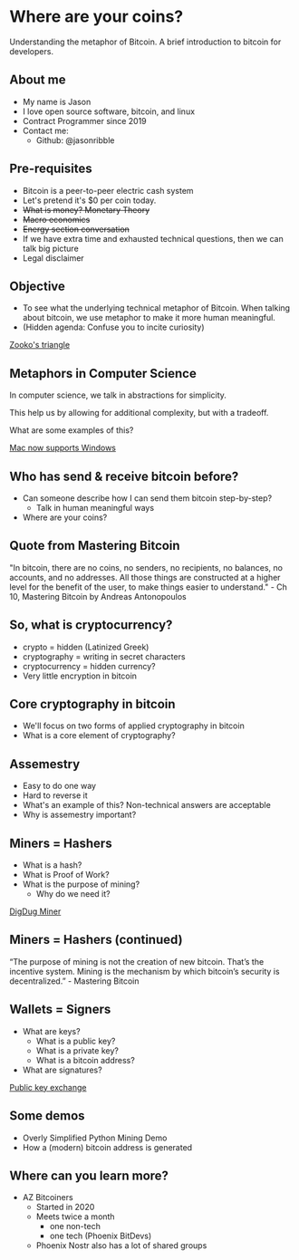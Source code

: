 # Where are your coins?

Understanding the metaphor of Bitcoin. A brief introduction to bitcoin for developers.

## About me
- My name is Jason
- I love open source software, bitcoin, and linux
- Contract Programmer since 2019
- Contact me:
  - Github: @jasonribble

## Pre-requisites  

- Bitcoin is a peer-to-peer electric cash system
- Let's pretend it's $0 per coin today.
- ~~What is money? Monetary Theory~~
- ~~Macro economics~~
- ~~Energy section conversation~~
- If we have extra time and exhausted technical questions, then we can talk big picture
- Legal disclaimer

## Objective

- To see what the underlying technical metaphor of Bitcoin.
When talking about bitcoin, we use metaphor to make it more human meaningful.
- (Hidden agenda: Confuse you to incite curiosity) 

[Zooko's triangle](images/zookos-triangle.png)


## Metaphors in Computer Science

In computer science, we talk in abstractions for simplicity.

This help us by allowing for additional complexity, but with a tradeoff.

What are some examples of this?

[Mac now supports Windows](images/mac-now-supports-windows.jpg)

## Who has send & receive bitcoin before?

- Can someone describe how I can send them bitcoin step-by-step?
  - Talk in human meaningful ways
- Where are your coins? 

## Quote from Mastering Bitcoin

"In bitcoin, there are no coins, no senders, no recipients, no balances, no accounts, and no addresses. All those things are constructed at a higher level for the benefit of the user, to make things easier to understand." - Ch 10, Mastering Bitcoin by Andreas Antonopoulos


## So, what is cryptocurrency?

- crypto = hidden (Latinized Greek)
- cryptography = writing in secret characters
- cryptocurrency = hidden currency? 
- Very little encryption in bitcoin

## Core cryptography in bitcoin

- We'll focus on two forms of applied cryptography in bitcoin
- What is a core element of cryptography?

## Assemestry

- Easy to do one way
- Hard to reverse it
- What's an example of this? Non-technical answers are acceptable
- Why is assemestry important?

## Miners = Hashers
- What is a hash?
- What is Proof of Work?
- What is the purpose of mining?
  - Why do we need it?

[DigDug Miner](images/dig-dug.png)

## Miners = Hashers (continued)

“The purpose of mining is not the creation of new bitcoin. That’s the incentive system. Mining is the mechanism by which bitcoin’s security is decentralized.” - Mastering Bitcoin

## Wallets = Signers
- What are keys?
  - What is a public key?
  - What is a private key?
  - What is a bitcoin address?
- What are signatures?


[Public key exchange](https://www.youtube.com/watch?v=YEBfamv-_do)

## Some demos

- Overly Simplified Python Mining Demo 
- How a (modern) bitcoin address is generated

## Where can you learn more?
- AZ Bitcoiners
  - Started in 2020
  - Meets twice a month 
    - one non-tech
    - one tech (Phoenix BitDevs)
  - Phoenix Nostr also has a lot of shared groups
